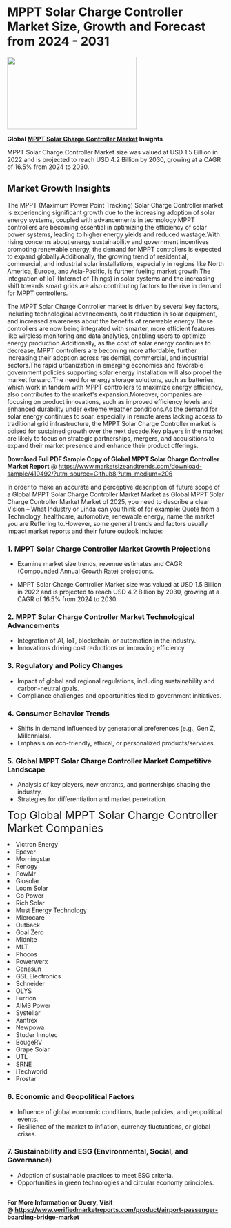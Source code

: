<H1>MPPT Solar Charge Controller Market Size, Growth and Forecast from 2024 - 2031</H1><img class="aligncenter size-medium wp-image-584254" src="https://thirdeyenews.in/wp-content/uploads/2024/09/Global-Market-Research-300x168.jpeg" alt="" width="300" height="168" /><p><strong>Global&nbsp;<a href="https://www.marketsizeandtrends.com/download-sample/410492/?utm_source=Github8j?utm_medium=206">MPPT Solar Charge Controller Market</a> Insights</strong></p><p>MPPT Solar Charge Controller Market size was valued at USD 1.5 Billion in 2022 and is projected to reach USD 4.2 Billion by 2030, growing at a CAGR of 16.5% from 2024 to 2030.</p><p><h2>Market Growth Insights</h2> <p>The MPPT (Maximum Power Point Tracking) Solar Charge Controller market is experiencing significant growth due to the increasing adoption of solar energy systems, coupled with advancements in technology.MPPT controllers are becoming essential in optimizing the efficiency of solar power systems, leading to higher energy yields and reduced wastage.With rising concerns about energy sustainability and government incentives promoting renewable energy, the demand for MPPT controllers is expected to expand globally.Additionally, the growing trend of residential, commercial, and industrial solar installations, especially in regions like North America, Europe, and Asia-Pacific, is further fueling market growth.The integration of IoT (Internet of Things) in solar systems and the increasing shift towards smart grids are also contributing factors to the rise in demand for MPPT controllers.</p> <p>The MPPT Solar Charge Controller market is driven by several key factors, including technological advancements, cost reduction in solar equipment, and increased awareness about the benefits of renewable energy.These controllers are now being integrated with smarter, more efficient features like wireless monitoring and data analytics, enabling users to optimize energy production.Additionally, as the cost of solar energy continues to decrease, MPPT controllers are becoming more affordable, further increasing their adoption across residential, commercial, and industrial sectors.The rapid urbanization in emerging economies and favorable government policies supporting solar energy installation will also propel the market forward.The need for energy storage solutions, such as batteries, which work in tandem with MPPT controllers to maximize energy efficiency, also contributes to the market's expansion.Moreover, companies are focusing on product innovations, such as improved efficiency levels and enhanced durability under extreme weather conditions.As the demand for solar energy continues to soar, especially in remote areas lacking access to traditional grid infrastructure, the MPPT Solar Charge Controller market is poised for sustained growth over the next decade.Key players in the market are likely to focus on strategic partnerships, mergers, and acquisitions to expand their market presence and enhance their product offerings.<p><span class=""><strong>Download Full PDF Sample Copy of Global MPPT Solar Charge Controller Market Report</strong> @ <a href="https://www.marketsizeandtrends.com/download-sample/410492/?utm_source=Github8j?utm_medium=206" target="_blank">https://www.marketsizeandtrends.com/download-sample/410492/?utm_source=Github8j?utm_medium=206</a></span></p><p>In order to make an accurate and perceptive description of future scope of a Global&nbsp;MPPT Solar Charge Controller Market Market as Global&nbsp;MPPT Solar Charge Controller Market Market of 2025, you need to describe a clear Vision &ndash; What Industry or Linda can you think of for example: Quote from a Technology, healthcare, automotive, renewable energy, name the market you are Reffering to.However, some general trends and factors usually impact market reports and their future outlook include:</p><h3>1.&nbsp;<strong>MPPT Solar Charge Controller Market Growth Projections</strong></h3><ul><li>Examine market size trends, revenue estimates and CAGR (Compounded Annual Growth Rate) projections.</li><li><p>MPPT Solar Charge Controller Market size was valued at USD 1.5 Billion in 2022 and is projected to reach USD 4.2 Billion by 2030, growing at a CAGR of 16.5% from 2024 to 2030.</p></li></ul><h3>2.&nbsp;<strong>MPPT Solar Charge Controller Market Technological Advancements</strong></h3><ul><li>Integration of AI, IoT, blockchain, or automation in the industry.</li><li>Innovations driving cost reductions or improving efficiency.</li></ul><h3>3.&nbsp;<strong>Regulatory and Policy Changes</strong></h3><ul><li>Impact of global and regional regulations, including sustainability and carbon-neutral goals.</li><li>Compliance challenges and opportunities tied to government initiatives.</li></ul><h3>4.&nbsp;<strong>Consumer Behavior Trends</strong></h3><ul><li>Shifts in demand influenced by generational preferences (e.g., Gen Z, Millennials).</li><li>Emphasis on eco-friendly, ethical, or personalized products/services.</li></ul><h3>5.&nbsp;<strong>Global MPPT Solar Charge Controller Market Competitive Landscape</strong></h3><ul><li>Analysis of key players, new entrants, and partnerships shaping the industry.</li><li>Strategies for differentiation and market penetration.</li></ul><p data-pm-slice="1 1 []"><span style="color: inherit; font-family: inherit; font-size: 25px;">Top Global MPPT Solar Charge Controller Market Companies</span></p><div class="" data-test-id=""><p><li>Victron Energy</li><li> Epever</li><li> Morningstar</li><li> Renogy</li><li> PowMr</li><li> Giosolar</li><li> Loom Solar</li><li> Go Power</li><li> Rich Solar</li><li> Must Energy Technology</li><li> Microcare</li><li> Outback</li><li> Goal Zero</li><li> Midnite</li><li> MLT</li><li> Phocos</li><li> Powerwerx</li><li> Genasun</li><li> GSL Electronics</li><li> Schneider</li><li> OLYS</li><li> Furrion</li><li> AIMS Power</li><li> Systellar</li><li> Xantrex</li><li> Newpowa</li><li> Studer Innotec</li><li> BougeRV</li><li> Grape Solar</li><li> UTL</li><li> SRNE</li><li> iTechworld</li><li> Prostar</li></p></div><h3>6.&nbsp;<strong>Economic and Geopolitical Factors</strong></h3><ul><li>Influence of global economic conditions, trade policies, and geopolitical events.</li><li>Resilience of the market to inflation, currency fluctuations, or global crises.</li></ul><h3>7.&nbsp;<strong>Sustainability and ESG (Environmental, Social, and Governance)</strong></h3><ul><li>Adoption of sustainable practices to meet ESG criteria.</li><li>Opportunities in green technologies and circular economy principles.</li></ul><h2><strong style="font-size: 14px;">For More Information or Query, Visit @&nbsp;</strong><a style="background-color: #ffffff; font-size: 14px;" href="https://www.marketsizeandtrends.com/report/mppt-solar-charge-controller-market/" target="_blank">https://www.verifiedmarketreports.com/product/airport-passenger-boarding-bridge-market</a></h2>